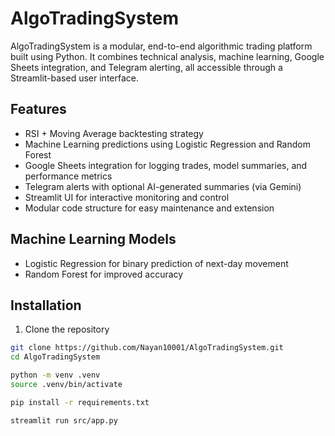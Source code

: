 # AlgoTradingSystem

AlgoTradingSystem is a modular, end-to-end algorithmic trading platform built using Python. It combines technical analysis, machine learning, Google Sheets integration, and Telegram alerting, all accessible through a Streamlit-based user interface.

## Features

- RSI + Moving Average backtesting strategy
- Machine Learning predictions using Logistic Regression and Random Forest
- Google Sheets integration for logging trades, model summaries, and performance metrics
- Telegram alerts with optional AI-generated summaries (via Gemini)
- Streamlit UI for interactive monitoring and control
- Modular code structure for easy maintenance and extension

## Machine Learning Models

- Logistic Regression for binary prediction of next-day movement
- Random Forest for improved accuracy

## Installation

1. Clone the repository

```bash
git clone https://github.com/Nayan10001/AlgoTradingSystem.git
cd AlgoTradingSystem

python -m venv .venv
source .venv/bin/activate

pip install -r requirements.txt

streamlit run src/app.py
